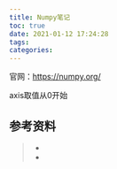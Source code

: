 ```yaml
---
title: Numpy笔记
toc: true
date: 2021-01-12 17:24:28
tags:
categories:
---
```


官网：https://numpy.org/

axis取值从0开始

## 参考资料
> - []()
> - []()
